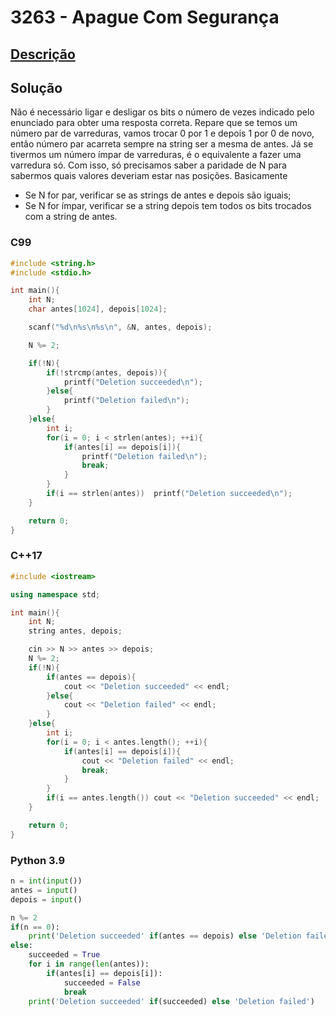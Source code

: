 # 3263 - Apague Com Segurança

## [Descrição](https://www.beecrowd.com.br/judge/pt/problems/view/3263)

## Solução

Não é necessário ligar e desligar os bits o número de vezes indicado pelo enunciado para obter uma resposta correta. Repare que se temos um número par de varreduras, vamos trocar 0 por 1 e depois 1 por 0 de novo, então número par acarreta sempre na string ser a mesma de antes. Já se tivermos um número ímpar de varreduras, é o equivalente a fazer uma varredura só. Com isso, só precisamos saber a paridade de N para sabermos quais valores deveriam estar nas posições. Basicamente

* Se N for par, verificar se as strings de antes e depois são iguais;
* Se N for ímpar, verificar se a string depois tem todos os bits trocados com a string de antes.

### C99
```c
#include <string.h>
#include <stdio.h>

int main(){
    int N;
    char antes[1024], depois[1024];

    scanf("%d\n%s\n%s\n", &N, antes, depois);

    N %= 2;

    if(!N){
        if(!strcmp(antes, depois)){
            printf("Deletion succeeded\n");
        }else{
            printf("Deletion failed\n");
        }
    }else{
        int i;
        for(i = 0; i < strlen(antes); ++i){
            if(antes[i] == depois[i]){
                printf("Deletion failed\n");
                break;
            }
        }
        if(i == strlen(antes))  printf("Deletion succeeded\n");
    }

    return 0;
}
```

### C++17
```cpp
#include <iostream>

using namespace std;

int main(){
    int N;
    string antes, depois;

    cin >> N >> antes >> depois;
    N %= 2;
    if(!N){
        if(antes == depois){
            cout << "Deletion succeeded" << endl;
        }else{
            cout << "Deletion failed" << endl;
        }
    }else{
        int i;
        for(i = 0; i < antes.length(); ++i){
            if(antes[i] == depois[i]){
                cout << "Deletion failed" << endl;
                break;
            }
        }
        if(i == antes.length()) cout << "Deletion succeeded" << endl;
    }

    return 0;
}
```

### Python 3.9
```python
n = int(input())
antes = input()
depois = input()

n %= 2
if(n == 0):
    print('Deletion succeeded' if(antes == depois) else 'Deletion failed')
else:
    succeeded = True
    for i in range(len(antes)):
        if(antes[i] == depois[i]):
            succeeded = False
            break
    print('Deletion succeeded' if(succeeded) else 'Deletion failed')

```